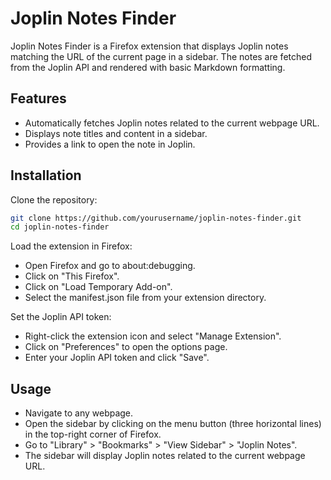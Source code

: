 # Joplin Notes Finder

Joplin Notes Finder is a Firefox extension that displays Joplin notes matching the URL of the current page in a sidebar. The notes are fetched from the Joplin API and rendered with basic Markdown formatting.

## Features

- Automatically fetches Joplin notes related to the current webpage URL.
- Displays note titles and content in a sidebar.
- Provides a link to open the note in Joplin.

## Installation

Clone the repository:

```bash
git clone https://github.com/yourusername/joplin-notes-finder.git
cd joplin-notes-finder
```

Load the extension in Firefox:

- Open Firefox and go to about:debugging.
- Click on "This Firefox".
- Click on "Load Temporary Add-on".
- Select the manifest.json file from your extension directory.

Set the Joplin API token:

- Right-click the extension icon and select "Manage Extension".
- Click on "Preferences" to open the options page.
- Enter your Joplin API token and click "Save".

## Usage

- Navigate to any webpage.
- Open the sidebar by clicking on the menu button (three horizontal lines) in the top-right corner of Firefox.
- Go to "Library" > "Bookmarks" > "View Sidebar" > "Joplin Notes".
- The sidebar will display Joplin notes related to the current webpage URL.
